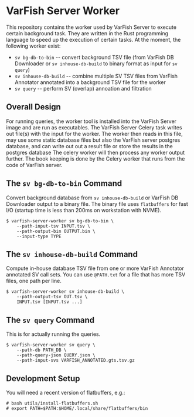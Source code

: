 # VarFish Server Worker

This repository contains the worker used by VarFish Server to execute certain background task.
They are written in the Rust programming language to speed up the execution of certain tasks.
At the moment, the following worker exist:

- `sv bg-db-to-bin` -- convert background TSV file (from VarFish DB Downloader or `sv inhouse-db-build` to binary format as input for `sv query`)
- `sv inhouse-db-build` -- combine multiple SV TSV files from VarFish Annotator annotated into a background TSV file for the worker
- `sv query` -- perform SV (overlap) annoation and filtration

## Overall Design

For running queries, the worker tool is installed into the VarFish Server image and are run as executables.
The VarFish Server Celery task writes out file(s) with the input for the worker.
The worker then reads in this file, may use some static database files but also the VarFish server postgres database, and can write out out a result file or store the results in the postgres database
The celery worker will then process any worker output further.
The book keeping is done by the Celery worker that runs from the code of VarFish server.

## The `sv bg-db-to-bin` Command

Convert background database from `sv inhouse-db-build` or VarFish DB Downloader output to a binary file.
The binary file uses `flatbuffers` for fast I/O (startup time is less than 200ms on workstation with NVME).

```
$ varfish-server-worker sv bg-db-to-bin \
    --path-input-tsv INPUT.tsv \
    --path-output-bin OUTPUT.bin \
    --input-type TYPE
```

## The `sv inhouse-db-build` Command

Compute in-house database TSV file from one or more VarFish Annotator annotated SV call sets.
You can use `@PATH.txt` for a file that has more TSV files, one path per line.

```
$ varfish-server-worker sv inhouse-db-build \
    --path-output-tsv OUT.tsv \
    INPUT.tsv [INPUT.tsv ...]
```

## The `sv query` Command

This is for actually running the queries.

```
$ varfish-server-worker sv query \
    --path-db PATH_DB \
    --path-query-json QUERY.json \
    --path-input-svs VARFISH_ANNOTATED.gts.tsv.gz
```

## Development Setup

You will need a recent version of flatbuffers, e.g.:

```
# bash utils/install-flatbuffers.sh
# export PATH=$PATH:$HOME/.local/share/flatbuffers/bin
```